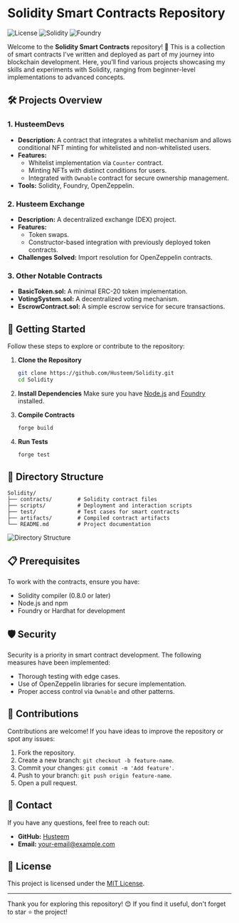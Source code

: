 # Solidity Smart Contracts Repository

![License](https://img.shields.io/badge/License-MIT-green) ![Solidity](https://img.shields.io/badge/Solidity-0.8.0-blue) ![Foundry](https://img.shields.io/badge/Build-Foundry-orange)

Welcome to the **Solidity Smart Contracts** repository! 🎉 This is a collection of smart contracts I've written and deployed as part of my journey into blockchain development. Here, you’ll find various projects showcasing my skills and experiments with Solidity, ranging from beginner-level implementations to advanced concepts.

## 🛠 Projects Overview

### 1. **HusteemDevs**
   - **Description:** A contract that integrates a whitelist mechanism and allows conditional NFT minting for whitelisted and non-whitelisted users.
   - **Features:**
     - Whitelist implementation via `Counter` contract.
     - Minting NFTs with distinct conditions for users.
     - Integrated with `Ownable` contract for secure ownership management.
   - **Tools:** Solidity, Foundry, OpenZeppelin.

### 2. **Husteem Exchange**
   - **Description:** A decentralized exchange (DEX) project.
   - **Features:**
     - Token swaps.
     - Constructor-based integration with previously deployed token contracts.
   - **Challenges Solved:** Import resolution for OpenZeppelin contracts.

### 3. **Other Notable Contracts**
   - **BasicToken.sol:** A minimal ERC-20 token implementation.
   - **VotingSystem.sol:** A decentralized voting mechanism.
   - **EscrowContract.sol:** A simple escrow service for secure transactions.

## 🚀 Getting Started

Follow these steps to explore or contribute to the repository:

1. **Clone the Repository**
   ```bash
   git clone https://github.com/Husteem/Solidity.git
   cd Solidity
   ```

2. **Install Dependencies**
   Make sure you have [Node.js](https://nodejs.org/) and [Foundry](https://book.getfoundry.sh/) installed.

3. **Compile Contracts**
   ```bash
   forge build
   ```

4. **Run Tests**
   ```bash
   forge test
   ```

## 📂 Directory Structure

```
Solidity/
├── contracts/        # Solidity contract files
├── scripts/          # Deployment and interaction scripts
├── test/             # Test cases for smart contracts
├── artifacts/        # Compiled contract artifacts
└── README.md         # Project documentation
```

![Directory Structure](https://via.placeholder.com/800x400.png?text=Directory+Structure)

## 📋 Prerequisites

To work with the contracts, ensure you have:
- Solidity compiler (0.8.0 or later)
- Node.js and npm
- Foundry or Hardhat for development

## 🛡 Security

Security is a priority in smart contract development. The following measures have been implemented:
- Thorough testing with edge cases.
- Use of OpenZeppelin libraries for secure implementation.
- Proper access control via `Ownable` and other patterns.

## 🌟 Contributions

Contributions are welcome! If you have ideas to improve the repository or spot any issues:

1. Fork the repository.
2. Create a new branch: `git checkout -b feature-name`.
3. Commit your changes: `git commit -m 'Add feature'`.
4. Push to your branch: `git push origin feature-name`.
5. Open a pull request.

## 📧 Contact

If you have any questions, feel free to reach out:
- **GitHub:** [Husteem](https://github.com/Husteem)
- **Email:** [your-email@example.com](mailto:your-email@example.com)

## 🔖 License

This project is licensed under the [MIT License](LICENSE).

---

Thank you for exploring this repository! 😊 If you find it useful, don't forget to star ⭐ the project!
